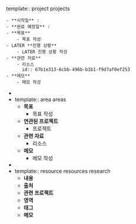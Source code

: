 template:: project
projects

	- **시작일** :
	- **완료 예정일** :
	- **목표**
		- 목표 작성
	- LATER **진행 상황**
		- LATER 진행 상황 작성
	- **관련 자료**
		- 리소스
		  id:: 67b1e313-6cbb-496b-b1b1-f9d7af0ef253
	- **메모**
		- 메모 작성
-
- template:: area
  areas
	- **목표**
		- 목표 작성
	- **연관된 프로젝트**
		- 프로젝트
	- **관련 자료**
		- 리소스
	- **메모**
		- 메모 작성
-
- template:: resource
  resources research
	- **내용**
	- **출처**
	- **관련 프로젝트**
	- **영역**
	- **태그**
	- **메모**